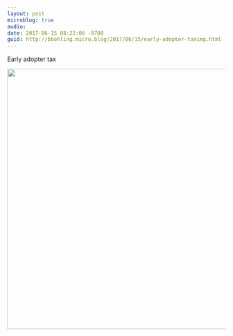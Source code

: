 ```yaml
---
layout: post
microblog: true
audio: 
date: 2017-06-15 08:22:06 -0700
guid: http://bbohling.micro.blog/2017/06/15/early-adopter-taximg.html
---
```

Early adopter tax

<img src="http://bbohling.micro.blog/uploads/2017/d425025731.jpg" width="600" height="600" style="height: auto" />

